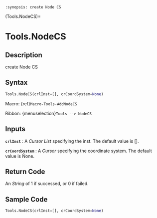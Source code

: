 ```{module} Tools.NodeCS()
:synopsis: create Node CS
```

(Tools.NodeCS)=

# Tools.NodeCS

## Description

create Node CS

## Syntax

```python
Tools.NodeCS(crlInst=[], crCoordSystem=None)
```

Macro: {ref}`Macro-Tools-AddNodeCS`

Ribbon: {menuselection}`Tools --> NodeCS`

## Inputs

**`crlInst`**
: A _Cursor List_ specifying the inst. The default value is [].

**`crCoordSystem`**
: A _Cursor_ specifying the coordinate system. The default value is None.

## Return Code

An _String_ of 1 if successed, or 0 if failed.

## Sample Code

```python
Tools.NodeCS(crlInst=[], crCoordSystem=None)
```
